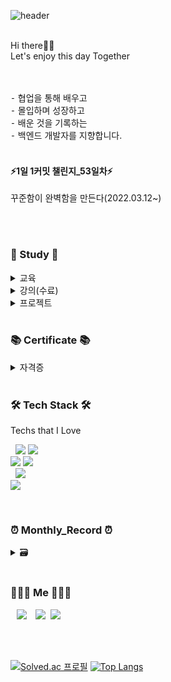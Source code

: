 ![header](https://capsule-render.vercel.app/api?type=waving&color=timeGradient&height=250&section=header&text=John_Park&fontSize=80&animation=twinkling)


<br>
Hi there👋🏻 <br>
Let's enjoy this day Together<br>
<br>
<br>

⁃ 협업을 통해 배우고 <br>
⁃ 몰입하며 성장하고  <br>
⁃ 배운 것을 기록하는 <br>
⁃ 백엔드 개발자를 지향합니다.<br>
<br>

#### ⚡️1일 1커밋 챌린지_53일차⚡️
꾸준함이 완벽함을 만든다(2022.03.12~)<br>

<br>
<br>
<h3 align="left">📁 Study 📁</h3>
<details>
    <summary> 교육 </summary>
<br>
    <p align="left"> • 엔코아 플레이데이터 국비과정(인공지능, 백엔드) <i>[2021.12.20. ~]</i> </p>
</details>
<details>
    <summary> 강의(수료) </summary>
<br>
    
<p align="left"> • 자바1[생활코딩_boostcourse] _ <i>2022.01.31.</i> </p>
<p align="left"> • 스프링 입문 - 코드로 배우는 스프링 부트, 웹 MVC, DB 접근 기술
[김영한_inflearn] _ <i>2022.03.12.</i> </p>
<p align="left"> • 실전! 스프링 부트와 JPA 활용1 - 웹 애플리케이션 개발
[김영한_inflearn] _ <i>2022.04.26.</i> </p>    
</details>
<details>
    <summary> 프로젝트 </summary>
<br>
    
<p align="left"> •  페이의 달인(더치페이 웹앱)_Spring boot, Mybatis Version_명지, 소현, 민욱, 주황, 영준 <i>2022.03.06~</i> </p>

</details>
<br>
<h3 align="left">📚 Certificate 📚</h3>

<details>
    <summary> 자격증 </summary>
<br>
    
<p align="left"> • 정보처리기사[최종합] _ <i>2021.11.26.</i> </p>
<p align="left"> • SQLD _  <i>2021.10.01.</i> </p>

</details>




<br>

<h3 align="left">🛠 Tech Stack 🛠</h3>

<p align="left"> Techs that I Love </p>

<p align="left">
  &nbsp;&nbsp;<img src="https://img.shields.io/badge/Python-3766AB?style=flat&logo=Python&logoColor=white"/>
  <img src="https://img.shields.io/badge/Java-c11f27?style=flat&logo=Java&logoColor=white"/><br>
  <img src="https://img.shields.io/badge/JavaScript-8977ad?style=flat&logo=JavaScript&logoColor=F7DF1E"/>
  <img src="https://img.shields.io/badge/jQuery-0769AD?style=flat&logo=jquery&logoColor=white"/><br>  
  &nbsp;&nbsp;<img src="https://img.shields.io/badge/Spring-6DB33F?style=flat&logo=Spring&logoColor=white"/><br>  
  <img src="https://img.shields.io/badge/GitHub-100000?style=flat&logo=github&logoColor=white"/>  
</p>
<br>

<h3 align="left">⏰ Monthly_Record ⏰</h3> 

<details>
    <summary> 🗃 </summary>

* Jan 2022(Notion) => https://bit.ly/3s5Wp6q
* Feb 2022(Notion) => https://bit.ly/3swOWyZ    
* Mar 2022(Notion) => https://bit.ly/3vQCdZO
* Apr 2022(Notion) => https://bit.ly/3E6Vw3o
</details>


<br>

<h3 align="left"> 🧑🏻‍💻 Me 🧑🏻‍💻 </h3>
<p align="left">
  <a href="https://velog.io/@uo3641493"><img src="http://img.shields.io/badge/-Velog-222222?style=flat&logo=Vector Logo Zone&link=https://velog.io/@uo3641493"style="height : auto; margin-left : 10px; margin-right : 10px;"/></a>
  <a href="https://www.instagram.com/john.prk/"><img src="https://img.shields.io/badge/Instagram-E4405F?style=flat-square&logo=Instagram&logoColor=white&link=https://www.instagram.com/woo0_hooo/"/></a>&nbsp
  <a href="mailto:uo3641493@gmail.com"><img src="https://img.shields.io/badge/Gmail-d14836?style=flat-square&logo=Gmail&logoColor=white&link=viliketh1s98@naver.com"/></a>
</p>
<br>
<br>

[![Solved.ac
프로필](http://mazassumnida.wtf/api/v2/generate_badge?boj=uo3641493)](https://solved.ac/uo3641493) [![Top Langs](https://github-readme-stats.vercel.app/api/top-langs/?username=JohnPrk&layout=compact&card_width=300&theme=material-palenight&langs_count=5)](https://github.com/anuraghazra/github-readme-stats)

